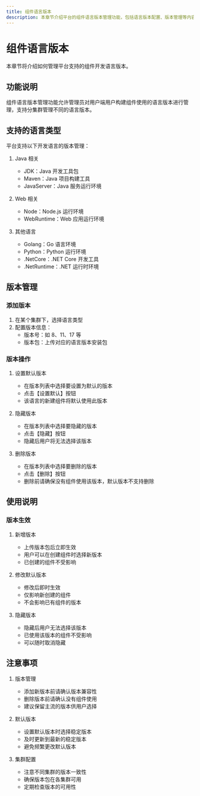 ```yaml
---
title: 组件语言版本
description: 本章节介绍平台的组件语言版本管理功能，包括语言版本配置、版本管理等内容
---
```


# 组件语言版本

本章节将介绍如何管理平台支持的组件开发语言版本。

## 功能说明

组件语言版本管理功能允许管理员对用户端用户构建组件使用的语言版本进行管理，支持分集群管理不同的语言版本。

## 支持的语言类型

平台支持以下开发语言的版本管理：

1. Java 相关
   - JDK：Java 开发工具包
   - Maven：Java 项目构建工具
   - JavaServer：Java 服务运行环境

2. Web 相关
   - Node：Node.js 运行环境
   - WebRuntime：Web 应用运行环境

3. 其他语言
   - Golang：Go 语言环境
   - Python：Python 运行环境
   - .NetCore：.NET Core 开发工具
   - .NetRuntime：.NET 运行时环境

## 版本管理

### 添加版本

1. 在某个集群下，选择语言类型
2. 配置版本信息：
   - 版本号：如 8、11、17 等
   - 版本包：上传对应的语言版本安装包

### 版本操作

1. 设置默认版本
   - 在版本列表中选择要设置为默认的版本
   - 点击【设置默认】按钮
   - 该语言的新建组件将默认使用此版本

2. 隐藏版本
   - 在版本列表中选择要隐藏的版本
   - 点击【隐藏】按钮
   - 隐藏后用户将无法选择该版本

3. 删除版本
   - 在版本列表中选择要删除的版本
   - 点击【删除】按钮
   - 删除前请确保没有组件使用该版本，默认版本不支持删除

## 使用说明

### 版本生效

1. 新增版本
   - 上传版本包后立即生效
   - 用户可以在创建组件时选择新版本
   - 已创建的组件不受影响

2. 修改默认版本
   - 修改后即时生效
   - 仅影响新创建的组件
   - 不会影响已有组件的版本

3. 隐藏版本
   - 隐藏后用户无法选择该版本
   - 已使用该版本的组件不受影响
   - 可以随时取消隐藏

## 注意事项

1. 版本管理
   - 添加新版本前请确认版本兼容性
   - 删除版本前请确认没有组件使用
   - 建议保留主流的版本供用户选择

2. 默认版本
   - 设置默认版本时选择稳定版本
   - 及时更新到最新的稳定版本
   - 避免频繁更改默认版本

3. 集群配置
   - 注意不同集群的版本一致性
   - 确保版本包在各集群可用
   - 定期检查版本的可用性
